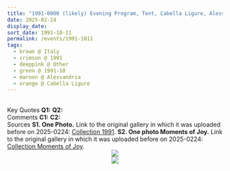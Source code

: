 ```yaml
---
title: "1991-0000 (likely) Evening Program, Tent, Cabella Ligure, Alessandria, Italy (other year 1992)"
date: 2025-02-24
display_date: 
sort_date: 1991-10-11
permalink: /events/1991-1011
tags:
  - brown @ Italy
  - crimson @ 1991
  - deeppink @ Other
  - green @ 1991-10
  - maroon @ Alessandria
  - orange @ Cabella Ligure
---
```


<br>

<wave-list>
  <list-title color="DarkSeaGreen" width="55">Key Quotes</list-title>
  <list-item color="BlanchedAlmond" width="280"><b>Q1:</b> <i></i></list-item>
  <list-item color="Lavender" width="280"><b>Q2:</b> <i></i></list-item>
</wave-list>

<br>

<wave-list>
  <list-title color="DarkSeaGreen" width="55">Comments</list-title>
  <list-item color="BlanchedAlmond" width="280"><b>C1:</b> <i></i></list-item>
  <list-item color="Lavender" width="280"><b>C2:</b> <i></i></list-item>
</wave-list>

<br>

<wave-list>
  <list-title color="DarkSeaGreen" width="40">Sources</list-title>
  <list-item color="BlanchedAlmond"  width="280"><b>S1. One Photo.</b> Link to the original gallery in which it was uploaded before on 2025-0224: <a href="https://eternalmoments.smugmug.com/Collections/David-Bur%C5%A1a-Collection/1991">Collection 1991</a>.</list-item>
  <list-item color="BlanchedAlmond"  width="280"><b>S2. One photo Moments of Joy.</b> Link to the original gallery in which it was uploaded before on 2025-0224: <a href="https://eternalmoments.smugmug.com/Collections/David-Bur%C5%A1a-Collection/Moments-of-Joy">Collection Moments of Joy</a>.</list-item>  
</wave-list>

<div style="text-align: center"><img src="https://pub-bcc3cbe9b1e94ba1ac28915f7a3900fa.r2.dev/1991-0000_(likely)_Evening_Program_Tent_Cabella_Ligure_Alessandria_Italy_(other_year_1992)_01_(David_Bursa_Collection).jpg" /></div>

<div style="text-align: center"><img src="https://pub-bcc3cbe9b1e94ba1ac28915f7a3900fa.r2.dev/1991-0000_(likely)_Evening_Program_Tent_Cabella_Ligure_Alessandria_Italy_(other_year_1992)_00_(David_Bursa_Collection).jpg" /></div>